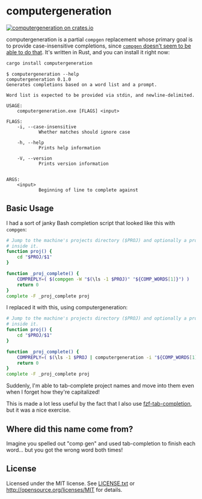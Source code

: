 # computergeneration
[![computergeneration on crates.io](https://img.shields.io/crates/v/computergeneration.svg)](https://crates.io/crates/computergeneration)

computergeneration is a partial `compgen` replacement whose primary goal is to provide case-insensitive completions, since [`compgen` doesn't seem to be able to do that](https://unix.stackexchange.com/questions/204848/getting-case-insensitive-completions-with-compgen-in-bash). It's written in Rust, and you can install it right now:

```bash
cargo install computergeneration
```

```
$ computergeneration --help
computergeneration 0.1.0
Generates completions based on a word list and a prompt.

Word list is expected to be provided via stdin, and newline-delimited.

USAGE:
    computergeneration.exe [FLAGS] <input>

FLAGS:
    -i, --case-insensitive
            Whether matches should ignore case

    -h, --help
            Prints help information

    -V, --version
            Prints version information


ARGS:
    <input>
            Beginning of line to complete against
```

## Basic Usage
I had a sort of janky Bash completion script that looked like this with `compgen`:

```bash
# Jump to the machine's projects directory ($PROJ) and optionally a project
# inside it.
function proj() {
	cd "$PROJ/$1"
}

function _proj_complete() {
	COMPREPLY=( $(compgen -W "$(\ls -1 $PROJ)" "${COMP_WORDS[1]}") )
	return 0
}
complete -F _proj_complete proj
```

I replaced it with this, using computergeneration:

```bash
# Jump to the machine's projects directory ($PROJ) and optionally a project
# inside it.
function proj() {
	cd "$PROJ/$1"
}

function _proj_complete() {
	COMPREPLY=( $(\ls -1 $PROJ | computergeneration -i "${COMP_WORDS[1]}") )
	return 0
}
complete -F _proj_complete proj
```

Suddenly, I'm able to tab-complete project names and move into them even when I forget how they're capitalized!

This is made a lot less useful by the fact that I also use [fzf-tab-completion](https://github.com/lincheney/fzf-tab-completion), but it was a nice exercise.

## Where did this name come from?
Imagine you spelled out "comp gen" and used tab-completion to finish each word... but you got the wrong word both times!

## License
Licensed under the MIT license. See [LICENSE.txt](LICENSE.txt) or <http://opensource.org/licenses/MIT> for details.